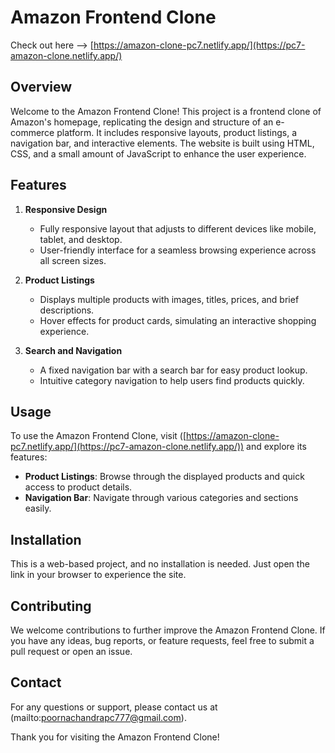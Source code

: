 # Amazon Frontend Clone  
Check out here --> [https://amazon-clone-pc7.netlify.app/](https://pc7-amazon-clone.netlify.app/)

## Overview  
Welcome to the Amazon Frontend Clone! This project is a frontend clone of Amazon's homepage, replicating the design and structure of an e-commerce platform. It includes responsive layouts, product listings, a navigation bar, and interactive elements. The website is built using HTML, CSS, and a small amount of JavaScript to enhance the user experience.

## Features  
1. **Responsive Design**  
   - Fully responsive layout that adjusts to different devices like mobile, tablet, and desktop.  
   - User-friendly interface for a seamless browsing experience across all screen sizes.

2. **Product Listings**  
   - Displays multiple products with images, titles, prices, and brief descriptions.  
   - Hover effects for product cards, simulating an interactive shopping experience.

3. **Search and Navigation**  
   - A fixed navigation bar with a search bar for easy product lookup.  
   - Intuitive category navigation to help users find products quickly.

## Usage  
To use the Amazon Frontend Clone, visit ([https://amazon-clone-pc7.netlify.app/](https://pc7-amazon-clone.netlify.app/)) and explore its features:

- **Product Listings**: Browse through the displayed products and quick access to product details.   
- **Navigation Bar**: Navigate through various categories and sections easily.

## Installation  
This is a web-based project, and no installation is needed. Just open the link in your browser to experience the site.

## Contributing  
We welcome contributions to further improve the Amazon Frontend Clone. If you have any ideas, bug reports, or feature requests, feel free to submit a pull request or open an issue.

## Contact  
For any questions or support, please contact us at (mailto:poornachandrapc777@gmail.com).

Thank you for visiting the Amazon Frontend Clone!
